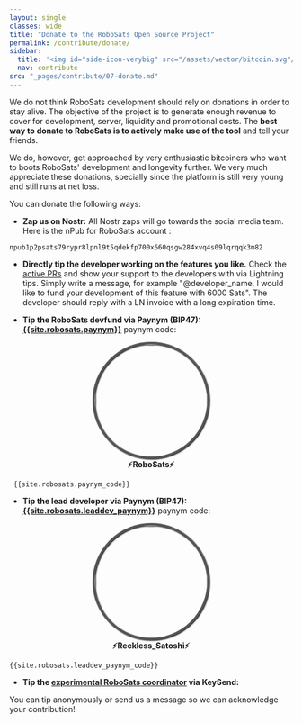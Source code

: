 ```yaml
---
layout: single
classes: wide
title: "Donate to the RoboSats Open Source Project"
permalink: /contribute/donate/
sidebar:
  title: '<img id="side-icon-verybig" src="/assets/vector/bitcoin.svg"/>Donate'
  nav: contribute
src: "_pages/contribute/07-donate.md"
---
```


We do not think RoboSats development should rely on donations in order to stay alive. The objective of the project is to generate enough revenue to cover for development, server, liquidity and promotional costs. The **best way to donate to RoboSats is to actively make use of the tool** and tell your friends.

We do, however, get approached by very enthusiastic bitcoiners who want to boots RoboSats' development and longevity further. We very much appreciate these donations, specially since the platform is still very young and still runs at net loss.

You can donate the following ways:

 - **Zap us on Nostr:**
 All Nostr zaps will go towards the social media team.
 Here is the nPub for RoboSats account :

 ```
npub1p2psats79rypr8lpnl9t5qdekfp700x660qsgw284xvq4s09lqrqqk3m82
 ```

 - **Directly tip the developer working on the features you like.** Check the [active PRs](https://github.com/RoboSats/robosats/pulls) and show your support to the developers with via Lightning tips. Simply write a message, for example "@developer_name, I would like to fund your development of this feature with 6000 Sats". The developer should reply with a LN invoice with a long expiration time.

 - **Tip the RoboSats devfund via Paynym (BIP47): [{{site.robosats.paynym}}](https://paynym.is/{{site.robosats.paynym}})** paynym code:

 <div align="center">
  <img style="border-radius: 50%; border: 4px solid #555;filter: drop-shadow(1px 1px 1px #000000);width:200px;height:200px" src="https://pbs.twimg.com/profile_images/1524391291475406850/ULKOymid_400x400.jpg"/><br/>
  <b>⚡RoboSats⚡</b>
 </div>

```
 {{site.robosats.paynym_code}}
 ```

 - **Tip the lead developer via Paynym (BIP47): [{{site.robosats.leaddev_paynym}}](https://paynym.is/{{site.robosats.leaddev_paynym}})** paynym code:

 <div align="center">
  <img style="border-radius: 50%; border: 4px solid #555;filter: drop-shadow(1px 1px 1px #000000);width:200px;height:200px" src="https://pbs.twimg.com/profile_images/1501319536477282305/M7De9qEE_400x400.jpg"/><br/>
  <b>⚡Reckless_Satoshi⚡</b>
 </div>

 ```
 {{site.robosats.leaddev_paynym_code}}
 ```

 - **Tip the [experimental RoboSats coordinator](https://amboss.space/node/{{site.robosats.node_id}}) via KeySend:**
  <div>
    <lightning-widget name="Experimental Coordinator" accent="#9c27b0" to="{{site.robosats.node_id}}" image="https://pbs.twimg.com/profile_images/1524391291475406850/ULKOymid_400x400.jpg"/>
    <script src="https://embed.twentyuno.net/js/app.js"></script>
  </div>







 You can tip anonymously or send us a message so we can acknowledge your contribution!


